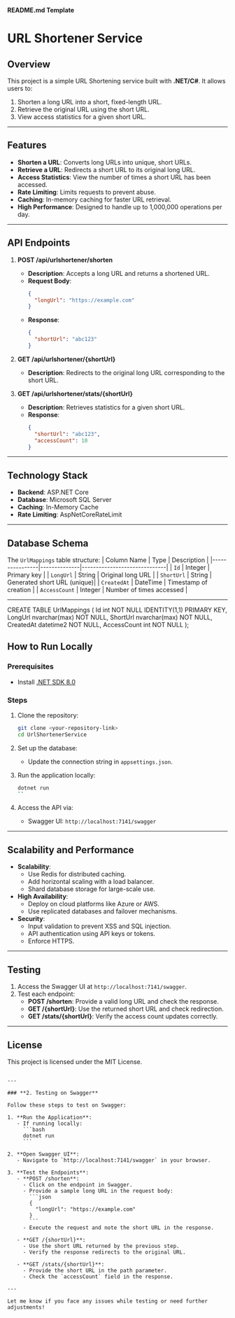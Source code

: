 **README.md Template**


# URL Shortener Service

## Overview
This project is a simple URL Shortening service built with **.NET/C#**. It allows users to:
1. Shorten a long URL into a short, fixed-length URL.
2. Retrieve the original URL using the short URL.
3. View access statistics for a given short URL.

---

## Features
- **Shorten a URL**: Converts long URLs into unique, short URLs.
- **Retrieve a URL**: Redirects a short URL to its original long URL.
- **Access Statistics**: View the number of times a short URL has been accessed.
- **Rate Limiting**: Limits requests to prevent abuse.
- **Caching**: In-memory caching for faster URL retrieval.
- **High Performance**: Designed to handle up to 1,000,000 operations per day.

---

## API Endpoints
1. **POST /api/urlshortener/shorten**  
   - **Description**: Accepts a long URL and returns a shortened URL.  
   - **Request Body**:  
     ```json
     {
       "longUrl": "https://example.com"
     }
     ```  
   - **Response**:  
     ```json
     {
       "shortUrl": "abc123"
     }
     ```

2. **GET /api/urlshortener/{shortUrl}**  
   - **Description**: Redirects to the original long URL corresponding to the short URL.

3. **GET /api/urlshortener/stats/{shortUrl}**  
   - **Description**: Retrieves statistics for a given short URL.  
   - **Response**:  
     ```json
     {
       "shortUrl": "abc123",
       "accessCount": 10
     }
     ```
---

## Technology Stack
- **Backend**: ASP.NET Core
- **Database**: Microsoft SQL Server
- **Caching**: In-Memory Cache
- **Rate Limiting**: AspNetCoreRateLimit

---

## Database Schema
The `UrlMappings` table structure:
| Column Name    | Type         | Description                  |
|----------------|--------------|------------------------------|
| `Id`           | Integer      | Primary key                 |
| `LongUrl`      | String       | Original long URL           |
| `ShortUrl`     | String       | Generated short URL (unique)|
| `CreatedAt`    | DateTime     | Timestamp of creation       |
| `AccessCount`  | Integer      | Number of times accessed    |

---
CREATE TABLE UrlMappings (
  Id int NOT NULL IDENTITY(1,1) PRIMARY KEY,
  LongUrl nvarchar(max) NOT NULL,
  ShortUrl nvarchar(max) NOT NULL,
  CreatedAt datetime2 NOT NULL,
  AccessCount int NOT NULL
);


## How to Run Locally
### Prerequisites
- Install [.NET SDK 8.0](https://dotnet.microsoft.com/download/dotnet/8.0)

### Steps
1. Clone the repository:
   ```bash
   git clone <your-repository-link>
   cd UrlShortenerService
   ```

2. Set up the database:
   - Update the connection string in `appsettings.json`.

3. Run the application locally:
   ```bash
   dotnet run
   ``

4. Access the API via:
   - Swagger UI: `http://localhost:7141/swagger`

---

## Scalability and Performance
- **Scalability**:
  - Use Redis for distributed caching.
  - Add horizontal scaling with a load balancer.
  - Shard database storage for large-scale use.
- **High Availability**:
  - Deploy on cloud platforms like Azure or AWS.
  - Use replicated databases and failover mechanisms.
- **Security**:
  - Input validation to prevent XSS and SQL injection.
  - API authentication using API keys or tokens.
  - Enforce HTTPS.

---

## Testing
1. Access the Swagger UI at `http://localhost:7141/swagger`.
2. Test each endpoint:
   - **POST /shorten**: Provide a valid long URL and check the response.
   - **GET /{shortUrl}**: Use the returned short URL and check redirection.
   - **GET /stats/{shortUrl}**: Verify the access count updates correctly.

---

## License
This project is licensed under the MIT License.
```

---

### **2. Testing on Swagger**

Follow these steps to test on Swagger:

1. **Run the Application**:
   - If running locally:
     ```bash
     dotnet run
     ```

2. **Open Swagger UI**:
   - Navigate to `http://localhost:7141/swagger` in your browser.

3. **Test the Endpoints**:
   - **POST /shorten**:
     - Click on the endpoint in Swagger.
     - Provide a sample long URL in the request body:
       ```json
       {
         "longUrl": "https://example.com"
       }
       ```
     - Execute the request and note the short URL in the response.

   - **GET /{shortUrl}**:
     - Use the short URL returned by the previous step.
     - Verify the response redirects to the original URL.

   - **GET /stats/{shortUrl}**:
     - Provide the short URL in the path parameter.
     - Check the `accessCount` field in the response.

---

Let me know if you face any issues while testing or need further adjustments!
